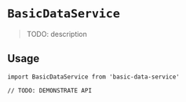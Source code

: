 # `BasicDataService`

> TODO: description

## Usage

```
import BasicDataService from 'basic-data-service'

// TODO: DEMONSTRATE API
```
